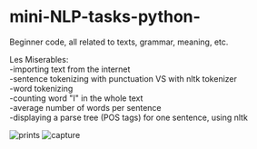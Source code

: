 # mini-NLP-tasks-python-
Beginner code, all related to texts, grammar, meaning, etc.

Les Miserables: <br />
-importing text from the internet <br />
-sentence tokenizing with punctuation VS with nltk tokenizer <br />
-word tokenizing <br />
-counting word "I" in the whole text <br />
-average number of words per sentence <br />
-displaying a parse tree (POS tags) for one sentence, using nltk <br />

<img src="/margot95/mini-NLP-tasks-python-/prints.png" alt="prints" title="Console">

<img src="/margot95/mini-NLP-tasks-python-/parse tree sentence16.png" alt="capture" title="Parse Tree">

